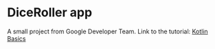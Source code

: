 # DiceRoller app
A small project from Google Developer Team.
Link to the tutorial: [Kotlin Basics](https://developer.android.com/courses/android-basics-kotlin/unit-1)
